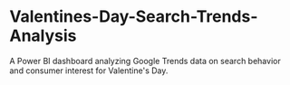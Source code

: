 # Valentines-Day-Search-Trends-Analysis
A Power BI dashboard analyzing Google Trends data on search behavior and consumer interest for Valentine's Day.
